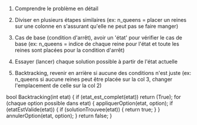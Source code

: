 1.	Comprendre le problème en détail

2.	Diviser en plusieurs étapes similaires (ex: n_queens = placer un reines sur une colonne en s'assurant qu'elle ne peut pas se faire manger)

3.	Cas de base (condition d'arrêt), avoir un 'état' pour vérifier le cas de base (ex: n_queens = indice de chaque reine pour l'état et toute les
	reines sont placées pour la condition d'arrêt)

4.	Essayer (lancer) chaque solution possible à partir de l'état actuelle

5.	Backtracking, revenir en arrière si aucune des conditions n'est juste (ex: n_queens si aucune reines peut être placée sur la col 3, 
	changer l'emplacement de celle sur la col 2)

bool Backtracking(int etat) {
	if (etat_est_complet(etat))
		return (True);
	for (chaque option possible dans etat) {
	appliquerOption(etat, option);
	if (etatEstValide(etat)) {
		if (solutionTrouvee(etat)) {
			return true;
		}
	}
	annulerOption(etat, option);
    }
    return false;
}